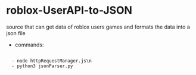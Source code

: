# roblox-UserAPI-to-JSON
source that can get data of roblox users games and formats the data into a json file
- commands:
<code>
  - node httpRequestManager.js\n
  - python3 jsonParser.py
</code>
